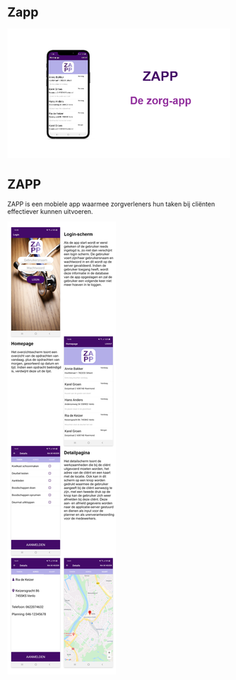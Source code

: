 # Zapp

<img src="Zapp/Zapp/Screenshots/Mockup.png" />

# ZAPP

ZAPP is een mobiele app waarmee zorgverleners hun taken bij cliënten effectiever kunnen uitvoeren.

<img src="Zapp/Zapp/Screenshots/Screenshots.png" />
